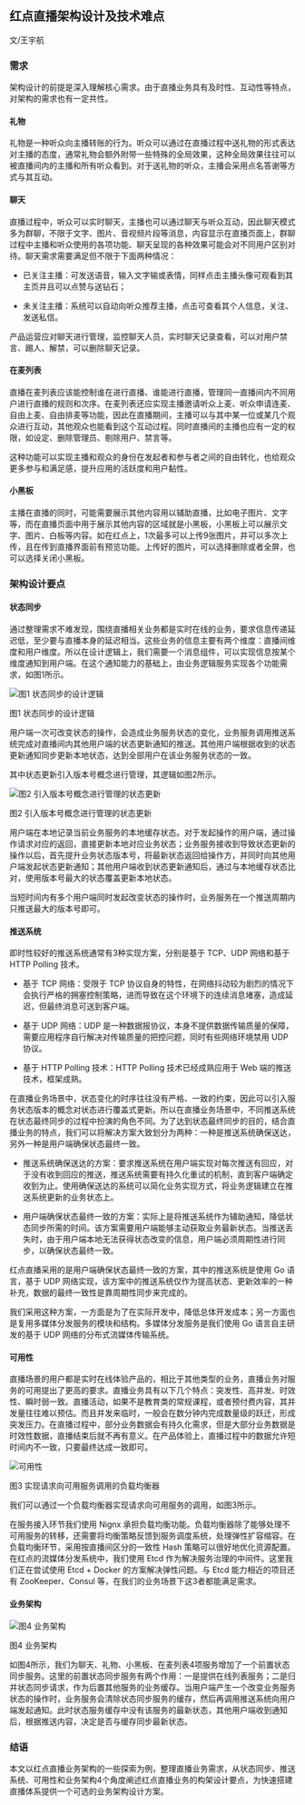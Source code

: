 ## 红点直播架构设计及技术难点

文/王宇航

### 需求

架构设计的前提是深入理解核心需求。由于直播业务具有及时性、互动性等特点，对架构的需求也有一定共性。

#### 礼物

礼物是一种听众向主播转账的行为。听众可以通过在直播过程中送礼物的形式表达对主播的态度，通常礼物会额外附带一些特殊的全局效果，这种全局效果往往可以被直播间内的主播和所有听众看到。对于送礼物的听众，主播会采用点名答谢等方式与其互动。

#### 聊天
直播过程中，听众可以实时聊天，主播也可以通过聊天与听众互动，因此聊天模式多为群聊，不限于文字、图片、音视频片段等消息，内容显示在直播页面上，群聊过程中主播和听众使用的各项功能、聊天呈现的各种效果可能会对不同用户区别对待。聊天需求需要满足但不限于下面两种情况：

- 已关注主播：可发送语音，输入文字输或表情，同样点击主播头像可观看到其主页并且可以点赞与送钻石；

- 未关注主播：系统可以自动向听众推荐主播，点击可查看其个人信息，关注、发送私信。

产品运营应对聊天进行管理，监控聊天人员，实时聊天记录查看，可以对用户禁言、踢人、解禁，可以删除聊天记录。

#### 在麦列表

直播在麦列表应该能控制谁在进行直播、谁能进行直播，管理同一直播间内不同用户进行直播的规则和次序。在麦列表还应实现主播邀请听众上麦、听众申请连麦、自由上麦、自由排麦等功能，因此在直播期间，主播可以与其中某一位或某几个观众进行互动，其他观众也能看到这个互动过程。同时直播间的主播也应有一定的权限，如设定、删除管理员、剔除用户、禁言等。

这种功能可以实现主播和观众的身份在发起者和参与者之间的自由转化，也给观众更多参与和满足感，提升应用的活跃度和用户黏性。

#### 小黑板

主播在直播的同时，可能需要展示其他内容用以辅助直播，比如电子图片、文字等，而在直播页面中用于展示其他内容的区域就是小黑板，小黑板上可以展示文字、图片、白板等内容。如在红点上，1次最多可以上传9张图片，并可以多次上传，且在传到直播界面前有预览功能。上传好的图片，可以选择删除或者全屏，也可以选择关闭小黑板。

### 架构设计要点

#### 状态同步

通过整理需求不难发现，围绕直播相关业务都是实时在线的业务，要求信息传递延迟低，至少要与直播本身的延迟相当。这些业务的信息主要有两个维度：直播间维度和用户维度。所以在设计逻辑上，我们需要一个消息组件，可以实现信息按某个维度通知到用户端。在这个通知能力的基础上，由业务逻辑服务实现各个功能需求，如图1所示。

<img src="http://ipad-cms.csdn.net/cms/attachment/201609/57c637656bebb.png" alt="图1  状态同步的设计逻辑" title="图1  状态同步的设计逻辑" />

图1  状态同步的设计逻辑

用户端一次可改变状态的操作，会造成业务服务状态的变化，业务服务调用推送系统完成对直播间内其他用户端的状态更新通知的推送。其他用户端根据收到的状态更新通知同步更新本地状态，达到全部用户在该业务服务状态的一致。

其中状态更新引入版本号概念进行管理，其逻辑如图2所示。

<img src="http://ipad-cms.csdn.net/cms/attachment/201609/57c637df7bb1c.png" alt="图2  引入版本号概念进行管理的状态更新" title="图2  引入版本号概念进行管理的状态更新" />

图2  引入版本号概念进行管理的状态更新

用户端在本地记录当前业务服务的本地缓存状态。对于发起操作的用户端，通过操作请求对应的返回，直接更新本地对应业务状态；业务服务接收到导致状态更新的操作以后，首先提升业务状态版本号，将最新状态返回给操作方，并同时向其他用户端发起状态更新通知；其他用户端收到状态更新通知后，通过与本地缓存状态比对，使用版本号最大的状态覆盖更新本地状态。

当短时间内有多个用户端同时发起改变状态的操作时，业务服务在一个推送周期内只推送最大的版本号即可。

#### 推送系统

即时性较好的推送系统通常有3种实现方案，分别是基于 TCP、UDP 网络和基于 HTTP Polling 技术。

- 基于 TCP 网络：受限于 TCP 协议自身的特性，在网络抖动较为剧烈的情况下会执行严格的拥塞控制策略，进而导致在这个环境下的连续消息堵塞，造成延迟，但最终消息可送到客户端。

- 基于 UDP 网络：UDP 是一种数据报协议，本身不提供数据传输质量的保障，需要应用程序自行解决对传输质量的把控问题，同时有些网络环境禁用 UDP 协议。

- 基于 HTTP Polling 技术：HTTP Polling 技术已经成熟应用于 Web 端的推送技术，框架成熟。

在直播业务场景中，状态变化的时序往往没有严格、一致的约束，因此可以引入服务状态版本的概念对状态进行覆盖式更新。所以在直播业务场景中，不同推送系统在状态最终同步的过程中扮演的角色不同。为了达到状态最终同步的目的，结合直播业务的特点，我们可以将解决方案大致划分为两种：一种是推送系统确保送达，另外一种是用户端确保状态最终一致。

- 推送系统确保送达的方案：要求推送系统在用户端实现对每次推送有回应，对于没有收到回应的推送，推送系统需要有持久化重试的机制，直到客户端确定收到为止。使用确保送达的系统可以简化业务实现方式，将业务逻辑建立在推送系统更新的业务状态上。

- 用户端确保状态最终一致的方案：实际上是将推送系统作为辅助通知，降低状态同步所需的时间。该方案需要用户端能够主动获取业务最新状态。当推送丢失时，由于用户端本地无法获得状态改变的信息，用户端必须周期性进行同步，以确保状态最终一致。

红点直播采用的是用户端确保状态最终一致的方案，其中的推送系统是使用 Go 语言，基于 UDP 网络实现，该方案中的推送系统仅作为提高状态、更新效率的一种补充，数据的最终一致性是靠周期性同步来完成的。

我们采用这种方案，一方面是为了在实际开发中，降低总体开发成本；另一方面也是复用多媒体分发服务的模块和结构。多媒体分发服务是我们使用 Go 语言自主研发的基于 UDP 网络的分布式流媒体传输系统。

#### 可用性

直播场景的用户都是实时在线体验产品的，相比于其他类型的业务，直播业务对服务的可用提出了更高的要求。直播业务具有以下几个特点：突发性、高并发、时效性、瞬时弱一致。直播活动，如果不是教育类的常规课程，或者预付费内容，其并发量往往难以预估。而且并发来临时，一般会在数分钟内完成数量级的跃迁，形成突发压力。在直播过程中，部分业务数据会有持久化需求，但是大部分业务数据是时效性数据，直播结束后就不再有意义。在产品体验上，直播过程中的数据允许短时间内不一致，只要最终达成一致即可。

<img src="http://ipad-cms.csdn.net/cms/attachment/201609/57c638dc0e33a.png" alt="可用性" title="可用性" />

图3 实现请求向可用服务调用的负载均衡器

我们可以通过一个负载均衡器实现请求向可用服务的调用，如图3所示。

在服务接入环节我们使用 Nignx 承担负载均衡功能。负载均衡器除了能够处理不可用服务的转移，还需要将均衡策略反馈到服务调度系统，处理弹性扩容缩容。在负载均衡环节，采用按直播间区分的一致性 Hash 策略可以很好地优化资源配置。在红点的流媒体分发系统中，我们使用 Etcd 作为解决服务治理的中间件。这里我们正在尝试使用 Etcd + Docker 的方案解决弹性问题。与 Etcd 能力相近的项目还有 ZooKeeper、Consul 等，在我们的业务场景下这3者都能满足需求。

#### 业务架构

<img src="http://ipad-cms.csdn.net/cms/attachment/201609/57c63922cdc6d.png" alt="图4  业务架构" title="图4  业务架构" />

图4  业务架构

如图4所示，我们为聊天、礼物、小黑板、在麦列表4项服务增加了一个前置状态同步服务。这里的前置状态同步服务有两个作用：一是提供在线列表服务；二是归并状态同步请求，作为后置其他服务的业务缓存。当用户端产生一个改变业务服务状态的操作时，业务服务会清除状态同步服务的缓存，然后再调用推送系统向用户端发起通知。此时状态服务缓存中没有该服务的最新状态，其他用户端收到通知后，根据推送内容，决定是否与缓存同步最新状态。  

### 结语

本文以红点直播业务架构的一些探索为例，整理直播业务需求，从状态同步、推送系统、可用性和业务架构4个角度阐述红点直播业务的构架设计要点，为快速搭建直播体系提供一个可选的业务架构设计方案。